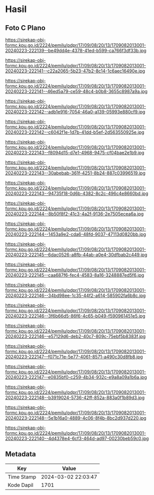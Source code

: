 # Hasil

## Foto C Plano

https://sirekap-obj-formc.kpu.go.id/2224/pemilu/pdpr/17/09/08/20/13/1709082013001-20240223-222139--be49dd4e-4378-41ed-b599-ca766f3df33b.jpg

https://sirekap-obj-formc.kpu.go.id/2224/pemilu/pdpr/17/09/08/20/13/1709082013001-20240223-222141--c22a2065-5b23-47b2-8c14-1c6aec16490e.jpg

https://sirekap-obj-formc.kpu.go.id/2224/pemilu/pdpr/17/09/08/20/13/1709082013001-20240223-222141--46ed5a79-ce59-48c4-b0b8-3655c8987a9a.jpg

https://sirekap-obj-formc.kpu.go.id/2224/pemilu/pdpr/17/09/08/20/13/1709082013001-20240223-222142--adb1e916-7054-46a0-a139-05993e880cf9.jpg

https://sirekap-obj-formc.kpu.go.id/2224/pemilu/pdpr/17/09/08/20/13/1709082013001-20240223-222142--c6042f1e-1d7b-41dd-b5ef-2d563550925e.jpg

https://sirekap-obj-formc.kpu.go.id/2224/pemilu/pdpr/17/09/08/20/13/1709082013001-20240223-222143--f8094d15-d7e1-4968-9475-cf04bae2e1b9.jpg

https://sirekap-obj-formc.kpu.go.id/2224/pemilu/pdpr/17/09/08/20/13/1709082013001-20240223-222143--30abebab-361f-4251-8b24-887c03996519.jpg

https://sirekap-obj-formc.kpu.go.id/2224/pemilu/pdpr/17/09/08/20/13/1709082013001-20240223-222143--94735f18-0d6b-4382-8c2c-496c4e8660bd.jpg

https://sirekap-obj-formc.kpu.go.id/2224/pemilu/pdpr/17/09/08/20/13/1709082013001-20240223-222144--8b50f8f2-41c3-4a2f-9136-2e7505ecea6a.jpg

https://sirekap-obj-formc.kpu.go.id/2224/pemilu/pdpr/17/09/08/20/13/1709082013001-20240223-222144--1453a9e2-cda6-48fd-9037-47113d0820bb.jpg

https://sirekap-obj-formc.kpu.go.id/2224/pemilu/pdpr/17/09/08/20/13/1709082013001-20240223-222145--6dac0526-a8fb-44ab-a0e4-30dfbab2c449.jpg

https://sirekap-obj-formc.kpu.go.id/2224/pemilu/pdpr/17/09/08/20/13/1709082013001-20240223-222145--caa687f6-fec4-4583-8a16-3248887ed5f6.jpg

https://sirekap-obj-formc.kpu.go.id/2224/pemilu/pdpr/17/09/08/20/13/1709082013001-20240223-222146--34bd98ee-1c35-44f2-a614-585902fa6b8c.jpg

https://sirekap-obj-formc.kpu.go.id/2224/pemilu/pdpr/17/09/08/20/13/1709082013001-20240223-222146--3f6b66d5-86f6-4c65-b049-f590961451e5.jpg

https://sirekap-obj-formc.kpu.go.id/2224/pemilu/pdpr/17/09/08/20/13/1709082013001-20240223-222146--e57129d6-deb2-40c7-809c-75ebf5b8383f.jpg

https://sirekap-obj-formc.kpu.go.id/2224/pemilu/pdpr/17/09/08/20/13/1709082013001-20240223-222147--f071c71e-5e77-4061-8571-a490c30d8fb8.jpg

https://sirekap-obj-formc.kpu.go.id/2224/pemilu/pdpr/17/09/08/20/13/1709082013001-20240223-222147--e0835bf0-c259-4b34-932c-e9a8a09a1b6a.jpg

https://sirekap-obj-formc.kpu.go.id/2224/pemilu/pdpr/17/09/08/20/13/1709082013001-20240223-222148--b3919024-5736-42ff-852a-883a0f1b89d3.jpg

https://sirekap-obj-formc.kpu.go.id/2224/pemilu/pdpr/17/09/08/20/13/1709082013001-20240223-222148--5e1b16a0-4889-4c06-8f4b-8bc2d937d220.jpg

https://sirekap-obj-formc.kpu.go.id/2224/pemilu/pdpr/17/09/08/20/13/1709082013001-20240223-222140--4d4378e4-6cf3-464d-ad97-00230beb59c0.jpg


## Metadata

| Key        | Value               |
| ---------- | ------------------- |
| Time Stamp | 2024-03-02 22:03:47 |
| Kode Dapil | 1701                |



